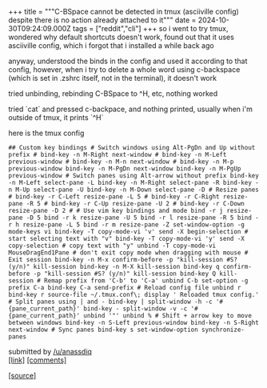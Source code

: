 +++
title = """C-BSpace cannot be detected in tmux (asciiville config) despite there is no action already attached to it"""
date = 2024-10-30T09:24:09.000Z
tags = ["reddit","cli"]
+++
so i went to try tmux, wondered why default shortcuts doesn't work, found out that it uses asciiville config, which i forgot that i installed a while back ago

anyway, understood the binds in the config and used it according to that config, however, when i try to delete a whole word using c-backspace (which is set in .zshrc itself, not in the terminal), it doesn't work

tried unbinding, rebinding C-BSpace to ^H, etc, nothing worked

tried \`cat\` and pressed c-backpace, and nothing printed, usually when i'm outside of tmux, it prints \`^H\`

here is the tmux config

    ## Custom key bindings # Switch windows using Alt-PgDn and Up without prefix # bind-key -n M-Right next-window # bind-key -n M-Left previous-window # bind-key -n M-n next-window # bind-key -n M-p previous-window bind-key -n M-PgDn next-window bind-key -n M-PgUp previous-window # Switch panes using Alt-arrow without prefix bind-key -n M-Left select-pane -L bind-key -n M-Right select-pane -R bind-key -n M-Up select-pane -U bind-key -n M-Down select-pane -D # Resize panes # bind-key -r C-Left resize-pane -L 5 # bind-key -r C-Right resize-pane -R 5 # bind-key -r C-Up resize-pane -U 2 # bind-key -r C-Down resize-pane -D 2 # # Use vim key bindings and mode bind -r j resize-pane -D 5 bind -r k resize-pane -U 5 bind -r l resize-pane -R 5 bind -r h resize-pane -L 5 bind -r m resize-pane -Z set-window-option -g mode-keys vi bind-key -T copy-mode-vi 'v' send -X begin-selection # start selecting text with "v" bind-key -T copy-mode-vi 'y' send -X copy-selection # copy text with "y" unbind -T copy-mode-vi MouseDragEnd1Pane # don't exit copy mode when dragging with mouse # Exit session bind-key -n M-x confirm-before -p "kill-session #S? (y/n)" kill-session bind-key -n M-X kill-session bind-key q confirm-before -p "kill-session #S? (y/n)" kill-session bind-key Q kill-session # Remap prefix from 'C-b' to 'C-a' unbind C-b set-option -g prefix C-a bind-key C-a send-prefix # Reload config file unbind r bind-key r source-file ~/.tmux.conf\; display ' Reloaded tmux config.' # Split panes using | and - bind-key | split-window -h -c '#{pane_current_path}' bind-key - split-window -v -c '#{pane_current_path}' unbind '"' unbind % # Shift + arrow key to move between windows bind-key -n S-Left previous-window bind-key -n S-Right next-window # Sync panes bind-key s set-window-option synchronize-panes 

submitted by [/u/anassdiq](https://www.reddit.com/user/anassdiq)  
[\[link\]](https://www.reddit.com/r/commandline/comments/1gfifua/cbspace_cannot_be_detected_in_tmux_asciiville/) [\[comments\]](https://www.reddit.com/r/commandline/comments/1gfifua/cbspace_cannot_be_detected_in_tmux_asciiville/)

[[source]](https://www.reddit.com/r/commandline/comments/1gfifua/cbspace_cannot_be_detected_in_tmux_asciiville/)
